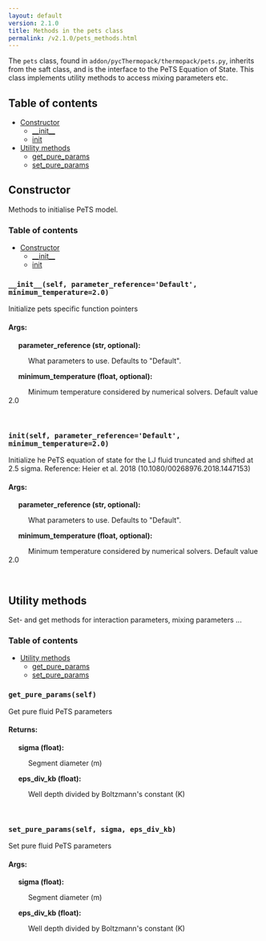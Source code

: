 ```yaml
---
layout: default
version: 2.1.0
title: Methods in the pets class
permalink: /v2.1.0/pets_methods.html
---
```


<!--- 
Generated at: 2023-09-28T21:06:29.070933
This is an auto-generated file, generated using the script at thermopack/addon/pyUtils/docs/markdown_from_docstrings.py
The file is created by parsing the docstrings of the methods in the 
pets class. For instructions on how to use the parser routines, see the
file thermopack/addon/pyUtils/docs/markdown_from_docstrings.py--->

The `pets` class, found in `addon/pycThermopack/thermopack/pets.py`, inherits from the saft class, and  is the interface to the 
PeTS Equation of State. This class implements utility methods to access mixing parameters etc.

## Table of contents
  * [Constructor](#constructor)
    * [\_\_init\_\_](#__init__self-parameter_referencedefault-minimum_temperature20)
    * [init](#initself-parameter_referencedefault-minimum_temperature20)
  * [Utility methods](#utility-methods)
    * [get_pure_params](#get_pure_paramsself)
    * [set_pure_params](#set_pure_paramsself-sigma-eps_div_kb)

## Constructor

Methods to initialise PeTS model.

### Table of contents
  * [Constructor](#constructor)
    * [\_\_init\_\_](#__init__self-parameter_referencedefault-minimum_temperature20)
    * [init](#initself-parameter_referencedefault-minimum_temperature20)


### `__init__(self, parameter_reference='Default', minimum_temperature=2.0)`
Initialize pets specific function pointers

#### Args:

&nbsp;&nbsp;&nbsp;&nbsp; **parameter_reference (str, optional):** 

&nbsp;&nbsp;&nbsp;&nbsp; &nbsp;&nbsp;&nbsp;&nbsp;  What parameters to use. Defaults to "Default".

&nbsp;&nbsp;&nbsp;&nbsp; **minimum_temperature (float, optional):** 

&nbsp;&nbsp;&nbsp;&nbsp; &nbsp;&nbsp;&nbsp;&nbsp;  Minimum temperature considered by numerical solvers. Default value 2.0

&nbsp;&nbsp;&nbsp;&nbsp; &nbsp;&nbsp;&nbsp;&nbsp; 

### `init(self, parameter_reference='Default', minimum_temperature=2.0)`
Initialize he PeTS equation of state for the LJ fluid truncated and shifted at 2.5 sigma. Reference: Heier et al. 2018 (10.1080/00268976.2018.1447153)

#### Args:

&nbsp;&nbsp;&nbsp;&nbsp; **parameter_reference (str, optional):** 

&nbsp;&nbsp;&nbsp;&nbsp; &nbsp;&nbsp;&nbsp;&nbsp;  What parameters to use. Defaults to "Default".

&nbsp;&nbsp;&nbsp;&nbsp; **minimum_temperature (float, optional):** 

&nbsp;&nbsp;&nbsp;&nbsp; &nbsp;&nbsp;&nbsp;&nbsp;  Minimum temperature considered by numerical solvers. Default value 2.0

&nbsp;&nbsp;&nbsp;&nbsp; &nbsp;&nbsp;&nbsp;&nbsp; 

## Utility methods

Set- and get methods for interaction parameters, mixing parameters ...

### Table of contents
  * [Utility methods](#utility-methods)
    * [get_pure_params](#get_pure_paramsself)
    * [set_pure_params](#set_pure_paramsself-sigma-eps_div_kb)


### `get_pure_params(self)`
Get pure fluid PeTS parameters

#### Returns:

&nbsp;&nbsp;&nbsp;&nbsp; **sigma (float):** 

&nbsp;&nbsp;&nbsp;&nbsp; &nbsp;&nbsp;&nbsp;&nbsp;  Segment diameter (m)

&nbsp;&nbsp;&nbsp;&nbsp; **eps_div_kb (float):** 

&nbsp;&nbsp;&nbsp;&nbsp; &nbsp;&nbsp;&nbsp;&nbsp;  Well depth divided by Boltzmann's constant (K)

&nbsp;&nbsp;&nbsp;&nbsp; &nbsp;&nbsp;&nbsp;&nbsp; 

### `set_pure_params(self, sigma, eps_div_kb)`
Set pure fluid PeTS parameters

#### Args:

&nbsp;&nbsp;&nbsp;&nbsp; **sigma (float):** 

&nbsp;&nbsp;&nbsp;&nbsp; &nbsp;&nbsp;&nbsp;&nbsp;  Segment diameter (m)

&nbsp;&nbsp;&nbsp;&nbsp; **eps_div_kb (float):** 

&nbsp;&nbsp;&nbsp;&nbsp; &nbsp;&nbsp;&nbsp;&nbsp;  Well depth divided by Boltzmann's constant (K)

&nbsp;&nbsp;&nbsp;&nbsp; &nbsp;&nbsp;&nbsp;&nbsp; 

